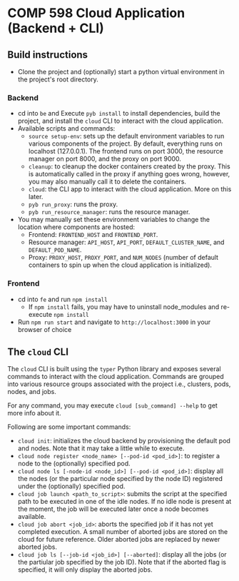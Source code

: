 # COMP 598 Cloud Application (Backend + CLI)

## Build instructions
- Clone the project and (optionally) start a python virtual environment in the project's root directory.
### Backend
- cd into `be` and Execute `pyb install` to install dependencies, build the project, and install the `cloud` CLI to interact with the cloud application.
- Available scripts and commands:
  - `source setup-env`: sets up the default environment variables to run various components of the project. By default, everything runs on localhost (127.0.0.1). The frontend runs on port 3000, the resource manager on port 8000, and the proxy on port 9000.
  - `cleanup`: to cleanup the docker containers created by the proxy. This is automatically called in the proxy if anything goes wrong, however, you may also manually call it to delete the containers.
  - `cloud`: the CLI app to interact with the cloud application. More on this later.
  - `pyb run_proxy`: runs the proxy.
  - `pyb run_resource_manager`: runs the resource manager.
- You may manually set these environment variables to change the location where components are hosted:
  - Frontend: `FRONTEND_HOST` and `FRONTEND_PORT`.
  - Resource manager: `API_HOST`, `API_PORT`, `DEFAULT_CLUSTER_NAME`, and `DEFAULT_POD_NAME`.
  - Proxy: `PROXY_HOST`, `PROXY_PORT`, and `NUM_NODES` (number of default containers to spin up when the cloud application is initialized).
### Frontend
- cd into `fe` and run `npm install`
  - If `npm install` fails, you may have to uninstall node_modules and re-execute `npm install`
- Run `npm run start` and navigate to `http://localhost:3000` in your browser of choice

## The `cloud` CLI
The `cloud` CLI is built using the `typer` Python library and exposes several commands to interact with the cloud application.
Commands are grouped into various resource groups associated with the project i.e., clusters, pods, nodes, and jobs.

For any command, you may execute `cloud [sub_command] --help` to get more info about it.

Following are some important commands:
- `cloud init`: initializes the cloud backend by provisioning the default pod and nodes. Note that it may take a little while to execute.
- `cloud node register <node_name> [--pod-id <pod_id>]`: to register a node to the (optionally) specified pod.
- `cloud node ls [-node-id <node_id>] [--pod-id <pod_id>]`: display all the nodes (or the particular node specified by the node ID) registered under the (optionally) specified pod.
- `cloud job launch <path_to_script>`: submits the script at the specified path to be executed in one of the idle nodes. If no idle node is present at the moment, the job will be executed later once a node becomes available.
- `cloud job abort <job_id>`: aborts the specified job if it has not yet completed execution. A small number of aborted jobs are stored on the cloud for future reference. Older aborted jobs are replaced by newer aborted jobs.
- `cloud job ls [--job-id <job_id>] [--aborted]`: display all the jobs (or the partiular job specified by the job ID). Note that if the aborted flag is specified, it will only display the aborted jobs.